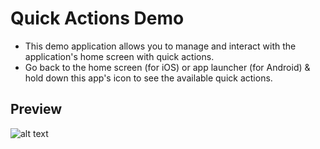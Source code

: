 # Quick Actions Demo
- This demo application allows you to manage and interact with the application's home screen with quick actions.
- Go back to the home screen (for iOS) or app launcher (for Android) & hold down this app's icon to see the available quick actions.

## Preview
![alt text](https://i.postimg.cc/NFYzw6D1/imgonline-com-ua-twotoone-l-DGX7-XBap-GSHGDX.png "img")
